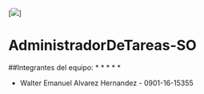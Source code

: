 [![](https://i.imgur.com/XoXuHY5.png)]
# AdministradorDeTareas-SO

##Integrantes del equipo:
*
*
*
*
*
* Walter Emanuel Alvarez Hernandez - 0901-16-15355
